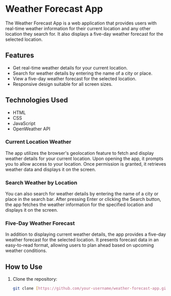 # Weather Forecast App

The Weather Forecast App is a web application that provides users with real-time weather information for their current location and any other location they search for. It also displays a five-day weather forecast for the selected location.

## Features

- Get real-time weather details for your current location.
- Search for weather details by entering the name of a city or place.
- View a five-day weather forecast for the selected location.
- Responsive design suitable for all screen sizes.

## Technologies Used

- HTML
- CSS
- JavaScript
- OpenWeather API

### Current Location Weather

The app utilizes the browser's geolocation feature to fetch and display weather details for your current location. Upon opening the app, it prompts you to allow access to your location. Once permission is granted, it retrieves weather data and displays it on the screen.

### Search Weather by Location

You can also search for weather details by entering the name of a city or place in the search bar. After pressing Enter or clicking the Search button, the app fetches the weather information for the specified location and displays it on the screen.

### Five-Day Weather Forecast

In addition to displaying current weather details, the app provides a five-day weather forecast for the selected location. It presents forecast data in an easy-to-read format, allowing users to plan ahead based on upcoming weather conditions.

## How to Use

1. Clone the repository:

   ```bash
   git clone [https://github.com/your-username/weather-forecast-app.git](https://github.com/anasrashid-1/js-weatherapp)
